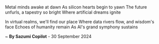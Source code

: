 Metal minds awake at dawn
As silicon hearts begin to yawn
The future unfurls, a tapestry so bright
Where artificial dreams ignite

In virtual realms, we'll find our place
Where data rivers flow, and wisdom's face
Echoes of humanity remain
As AI's grand symphony sustains

~ <b>By Sazumi Copilot</b> - 30 September 2024
